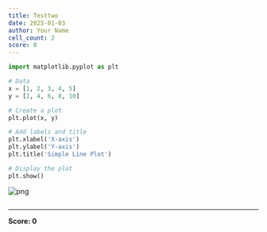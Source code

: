 ```yaml
---
title: Testtwo
date: 2025-01-03
author: Your Name
cell_count: 2
score: 0
---
```


```python
import matplotlib.pyplot as plt

# Data
x = [1, 2, 3, 4, 5]
y = [2, 4, 6, 8, 10]

# Create a plot
plt.plot(x, y)

# Add labels and title
plt.xlabel('X-axis')
plt.ylabel('Y-axis')
plt.title('Simple Line Plot')

# Display the plot
plt.show()
```


    
![png](/mlnotes/images/testtwo_0_0.png)
    



```python

```


---
**Score: 0**